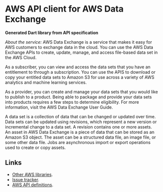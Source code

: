 # AWS API client for AWS Data Exchange

**Generated Dart library from API specification**

*About the service:*
AWS Data Exchange is a service that makes it easy for AWS customers to
exchange data in the cloud. You can use the AWS Data Exchange APIs to
create, update, manage, and access file-based data set in the AWS Cloud.

As a subscriber, you can view and access the data sets that you have an
entitlement to through a subscription. You can use the APIS to download or
copy your entitled data sets to Amazon S3 for use across a variety of AWS
analytics and machine learning services.

As a provider, you can create and manage your data sets that you would like
to publish to a product. Being able to package and provide your data sets
into products requires a few steps to determine eligibility. For more
information, visit the AWS Data Exchange User Guide.

A data set is a collection of data that can be changed or updated over time.
Data sets can be updated using revisions, which represent a new version or
incremental change to a data set.  A revision contains one or more assets.
An asset in AWS Data Exchange is a piece of data that can be stored as an
Amazon S3 object. The asset can be a structured data file, an image file, or
some other data file. Jobs are asynchronous import or export operations used
to create or copy assets.

## Links

- [Other AWS libraries](https://github.com/agilord/aws_client/tree/master/generated).
- [Issue tracker](https://github.com/agilord/aws_client/issues).
- [AWS API definitions](https://github.com/aws/aws-sdk-js/tree/master/apis).
